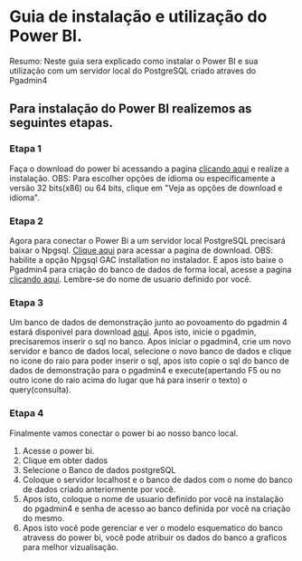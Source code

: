 # Guia de instalação e utilização do Power BI.

Resumo: Neste guia sera explicado como instalar o Power BI e sua utilização com um servidor local do PostgreSQL criado atraves do Pgadmin4

## Para instalação do Power BI realizemos as seguintes etapas.

### Etapa 1

Faça o download do power bi acessando a pagina [clicando aqui](https://powerbi.microsoft.com/pt-br/desktop/) e realize a instalação.
OBS: Para escolher opções de idioma ou especificamente a versão 32 bits(x86) ou 64 bits, clique em "Veja as opções de download e idioma".

### Etapa 2

Agora para conectar o Power Bi a um servidor local PostgreSQL precisará baixar o Npgsql. [Clique aqui](https://github.com/npgsql/Npgsql/releases) para acessar a pagina de download.
OBS: habilite a opção Npgsql GAC installation no instalador. E apos isto baixe o Pgadmin4 para criação do banco de dados de forma local, acesse a pagina [clicando aqui](https://www.pgadmin.org/download/).
Lembre-se do nome de usuario definido por você.

### Etapa 3

Um banco de dados de demonstração junto ao povoamento do pgadmin 4 estará disponivel para download [aqui](https://github.com/AlvaroSReis/Guia-do-Power-BI/blob/master/SQLBancoDeDadosEPovoamento.sql). Apos isto, inicie o pgadmin, precisaremos inserir o sql no banco.
Apos iniciar o pgadmin4, crie um novo servidor e banco de dados local, selecione o novo banco de dados e clique no icone do raio para poder inserir o sql, apos isto copie o sql do banco de dados de demonstração para o
pgadmin4 e execute(apertando F5 ou no outro icone do raio acima do lugar que há para inserir o texto) o query(consulta).

### Etapa 4

Finalmente vamos conectar o power bi ao nosso banco local.

1. Acesse o power bi.
2. Clique em obter dados
3. Selecione o Banco de dados postgreSQL
4. Coloque o servidor localhost e o banco de dados com o nome do banco de dados criado anteriormente por você.
5. Apos isto, coloque o nome de usuario definido por você na instalação do pgadmin4 e senha de acesso ao banco
 definida por você na criação do mesmo.
6. Apos isto você pode gerenciar e ver o modelo esquematico do banco atravess do power bi, você pode atribuir os dados do banco a graficos para melhor vizualisação.

